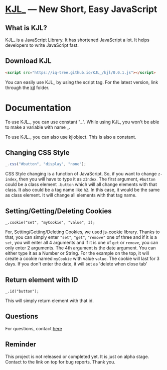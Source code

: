 [KJL_](https://iq-tree.github.io/KJL_) — New Short, Easy JavaScript
==================================================

What is KJL?
--------------------------------------
KJL_ is a JavaScript Library. It has shortened JavaScript a lot. It helps developers to write JavaScript fast.


Download KJL
--------------------------------------

```html
<script src="https://iq-tree.github.io/KJL_/kjl/0.0.1.js"></script>
```
You can easily use KJL_ by using the script tag.
For the latest version, link through the [kjl](https://github.com/IQ-tree/KJL_/tree/master/kjl) folder.


<h1>Documentation</h1>

To use KJL_, you can use constant "_". While using KJL, you won't be able to make a variable with name _.

To use KJL_, you can also use kjlobject. This is also a constant.

<h2>Changing CSS Style</h2>

```js
_.css("#button", "display", "none");
```
CSS Style changing is a function of JavaScript.
So, if you want to change `z-index`, then you will have to type it as `zIndex`.
The first argument, `#button` could be a class element `.button` which will all change elements with that class. It also could be a tag name like `h2`. In this case, it would be the same as class element. It will change all elements with that tag name.

<h2>Setting/Getting/Deleting Cookies</h2>

```
_.cookie("set", "myCookie", "value", 3);
```
For, Setting/Getting/Deleting Cookies, we used [js-cookie](https://github.com/js-cookie/js-cookie) library.
Thanks to that, you can simply enter `"set"`, `"get"`, `"remove"` one of three and if it is a `set`, you will enter all 4 arguments and if it is one of `get` or `remove`, you can only enter 2 arguments.
The 4th argument is the date argument. You can either type it as a Number or String.
For the example on the top, it will create a cookie named `myCookie` with value `value`. The cookie will last for 3 days.
If you don't enter the date, it will set as 'delete when close tab'

<h2>Return element with ID</h2>

```
_.id("button");
```
This will simply return element with that id.



Questions
--------------------------------------
For questions, contact [here](mailto:desbey7@naver.com)


Reminder
--------------------------------------
This project is not released or completed yet.
It is just on alpha stage.
Contact to the link on top for bug reports.
Thank you.
